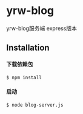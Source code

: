 # yrw-blog
yrw-blog服务端
express版本

## Installation

#### 下载依赖包
```
$ npm install
```

#### 启动
```
$ node blog-server.js
```
